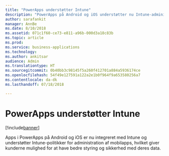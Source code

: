 ```yaml
---
title: "PowerApps understøtter Intune"
description: "PowerApps på Android og iOS understøtter nu Intune-administration af mobilapps"
author: sarafankit
manager: AnnBe
ms.date: 8/10/2018
ms.assetid: 071c1f60-ce73-e811-a96b-000d3a18c83b
ms.topic: article
ms.prod: 
ms.service: business-applications
ms.technology: 
ms.author: ankitsar
audience: Admin
ms.translationtype: HT
ms.sourcegitcommit: 0b40bb3c98145f5a260f412701a884a5936174ce
ms.openlocfilehash: 54f49e127591a122a2e1b0f964f9a653580256a7
ms.contentlocale: da-dk
ms.lasthandoff: 07/18/2018

---
```

# <a name="powerapps-supports-intune"></a>PowerApps understøtter Intune


[!include[banner](../../includes/banner.md)]

Apps i PowerApps på Android og iOS er nu integreret med Intune og understøtter Intune-politikker for administration af mobilapps, hvilket giver kunderne mulighed for at have bedre styring og sikkerhed med deres data.

